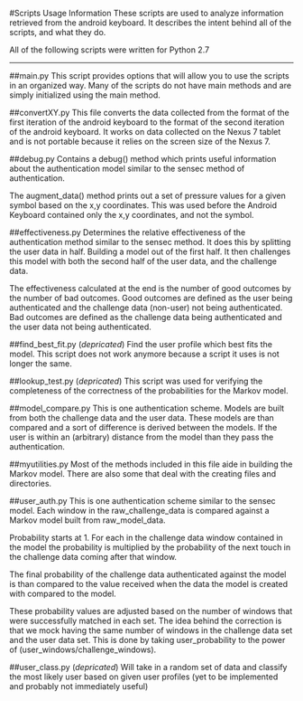 #Scripts Usage Information
These scripts are used to analyze information retrieved from the android keyboard. It describes the intent behind all of the scripts, and what they do.

All of the following scripts were written for Python 2.7
___
##main.py
This script provides options that will allow you to use the scripts in an organized way. Many of the scripts do not have main methods and are simply initialized using the main method.

##convertXY.py
This file converts the data collected from the format of the first iteration of the android keyboard to the format of the second iteration of the android keyboard. It works on data collected on the Nexus 7 tablet and is not portable because it relies on the screen size of the Nexus 7.

##debug.py
Contains a debug() method which prints useful information about the authentication model similar to the sensec method of authentication.

The augment\_data() method prints out a set of pressure values for a given symbol based on the x,y coordinates. This was used before the Android Keyboard contained only the x,y coordinates, and not the symbol.

##effectiveness.py
Determines the relative effectiveness of the authentication method similar to the sensec method. It does this by splitting the user data in half. Building a model out of the first half. It then challenges this model with both the second half of the user data, and the challenge data.

The effectiveness calculated at the end is the number of good outcomes by the number of bad outcomes. Good outcomes are defined as the user being authenticated and the challenge data (non-user) not being authenticated. Bad outcomes are defined as the challenge data being authenticated and the user data not being authenticated.


##find\_best\_fit.py (_depricated_)
Find the user profile which best fits the model. This script does not work anymore because a script it uses is not longer the same.

##lookup\_test.py (_depricated_)
This script was used for verifying the completeness of the correctness of the probabilities for the Markov model.

##model_compare.py
This is one authentication scheme. Models are built from both the challenge data and the user data. These models are than compared and a sort of difference is derived between the models. If the user is within an (arbitrary) distance from the model than they pass the authentication.

##myutilities.py
Most of the methods included in this file aide in building the Markov model. There are also some that deal with the creating files and directories.

##user\_auth.py
This is one authentication scheme similar to the sensec model. Each window in the raw\_challenge\_data is compared against a Markov model built from raw\_model\_data.

Probability starts at 1. For each in the challenge data window contained in the model the probability is multiplied by the probability of the next touch in the challenge data coming after that window.

The final probability of the challenge data authenticated against the model is than compared to the value received when the data the model is created with compared to the model.

These probability values are adjusted based on the number of windows that were successfully matched in each set. The idea behind the correction is that we mock having the same number of windows in the challenge data set and the user data set. This is done by taking user\_probability to the power of (user\_windows/challenge\_windows).

##user\_class.py (_depricated_)
Will take in a random set of data and classify the most likely user based on given user profiles (yet to be implemented and probably not immediately useful)

